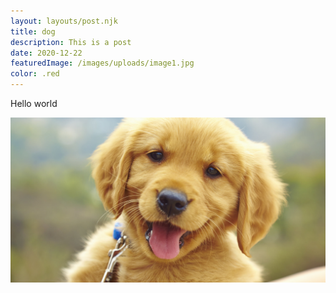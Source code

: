 ```yaml
---
layout: layouts/post.njk
title: dog
description: This is a post
date: 2020-12-22
featuredImage: /images/uploads/image1.jpg
color: .red
---
```

Hello world

![](/images/uploads/image1.jpg "dog")